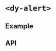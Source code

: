 # `<dy-alert>`

## Example

<gbp-example
  name="dy-alert"
  props='{"style": "width: 300px", "status": "negative", "header": "This is alert title", "action": {"text": "View"}}'
  html="Occaecat tempor amet fugiat ad fugiat sunt irure veniam consequat aute."
  src="https://esm.sh/duoyun-ui/elements/alert"></gbp-example>

## API

<gbp-api src="/src/elements/alert.ts"></gbp-api>
